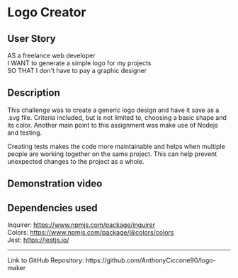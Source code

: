# Logo Creator

## User Story
AS a freelance web developer
<br>
I WANT to generate a simple logo for my projects
<br>
SO THAT I don't have to pay a graphic designer

## Description
This challenge was to create a generic logo design and have it save as a .svg file. Criteria included, but is not limited to, choosing a basic shape and its color. Another main point to this assignment was make use of Nodejs and testing. 

Creating tests makes the code more maintainable and helps when multiple people are working together on the same project. This can help prevent unexpected changes to the project as a whole.


## Demonstration video

## Dependencies used 
Inquirer:
https://www.npmjs.com/package/inquirer
<br>
Colors:
https://www.npmjs.com/package/@colors/colors
<br>
Jest:
https://jestjs.io/
<hr>
Link to GitHub Repository: https://github.com/AnthonyCiccone90/logo-maker

